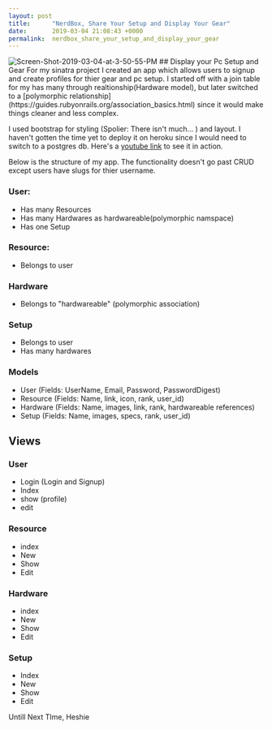 ```yaml
---
layout: post
title:      "NerdBox, Share Your Setup and Display Your Gear"
date:       2019-03-04 21:08:43 +0000
permalink:  nerdbox_share_your_setup_and_display_your_gear
---
```


<img src="https://i.ibb.co/Vwn3RPK/Screen-Shot-2019-03-04-at-3-50-55-PM.png" alt="Screen-Shot-2019-03-04-at-3-50-55-PM" border="0">
## Display your Pc Setup and Gear
For my sinatra project I created an app which allows users to signup and create profiles for thier gear and pc setup.
I started off with a join table for my has many through realtionship(Hardware model), but later switched to a [polymorphic relationship](https://guides.rubyonrails.org/association_basics.html) since it would make things cleaner and less complex.

I used bootstrap for styling (Spolier: There isn't much... ) and layout.
I haven't gotten the time yet to deploy it on heroku since I would need to switch to a postgres db.
Here's a [youtube link](https://youtu.be/bkSbcTueqNE) to see it in action.

Below is the structure of my app. The functionality doesn't go past CRUD except users have slugs for thier username.
### User:
- Has many Resources
- Has many Hardwares  as hardwareable(polymorphic namspace) 
- Has one Setup

### Resource:
- Belongs to user

### Hardware
- Belongs to "hardwareable" (polymorphic association)

### Setup
- Belongs to user
- Has many hardwares

### Models
- User (Fields: UserName, Email, Password, PasswordDigest)
- Resource (Fields: Name, link, icon, rank, user_id)
- Hardware (Fields: Name, images, link, rank, hardwareable references)
- Setup (Fields: Name, images, specs, rank, user_id)

## Views
### User
- Login (Login and Signup)
- Index
- show (profile)
- edit
### Resource
- index
- New
- Show
- Edit
### Hardware
- index
- New
- Show
- Edit
### Setup
- Index
- New
- Show
- Edit


Untill Next TIme,
Heshie

